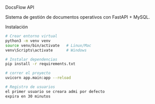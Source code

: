  DocsFlow API

Sistema de gestión de documentos operativos con FastAPI + MySQL.

 Instalación

```bash
# Crear entorno virtual
python3 -m venv venv
source venv/bin/activate   # Linux/Mac
venv\Scripts\activate      # Windows

# Instalar dependencias
pip install -r requirements.txt

# correr el proyecto
uvicorn app.main:app --reload

# Registro de usuarios 
el primer usuario se creara admi por defecto 
expira en 30 minutos 

